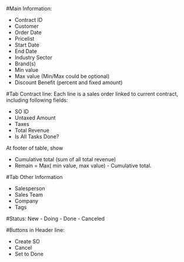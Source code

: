 
#Main Information:
- Contract ID
- Customer
- Order Date
- Pricelist
- Start Date
- End Date
- Industry Sector
- Brand(s)
- Min value 
- Max value (Min/Max could be optional)
- Discount Benefit (percent and fixed amount)

#Tab Contract line:
  Each line is a sales order linked to current contract, including following fields:
- SO ID   
- Untaxed Amount
- Taxes
- Total Revenue
- Is All Tasks Done?

At footer of table, show 
- Cumulative total (sum of all total revenue)
- Remain = Max( min value, max value) - Cumulative total.

#Tab Other Information
- Salesperson
- Sales Team
- Company
- Tags

#Status: 
New - Doing - Done - Canceled 

#Buttons in Header line:
- Create SO
- Cancel
- Set to Done
